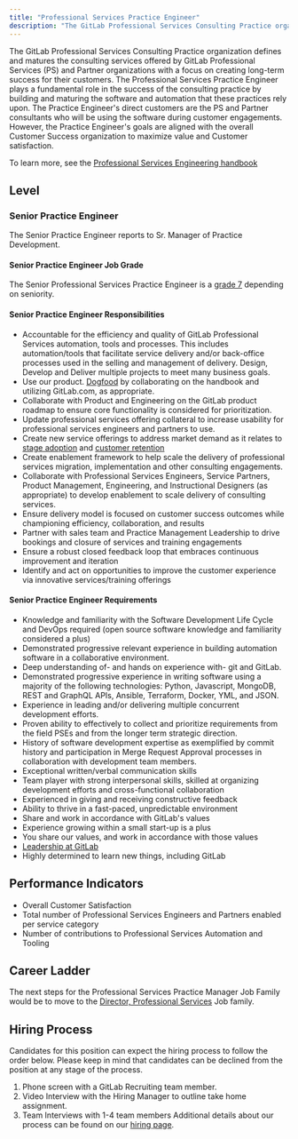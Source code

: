 ```yaml
---
title: "Professional Services Practice Engineer"
description: "The GitLab Professional Services Consulting Practice organization defines and matures the consulting services offered by GitLab Professional Services and Partner organizations."
---
```


The GitLab Professional Services Consulting Practice organization defines and matures the consulting services offered by GitLab Professional Services (PS) and Partner organizations with a focus on creating long-term success for their customers. The Professional Services Practice Engineer plays a fundamental role in the success of the consulting practice by building and maturing the software and automation that these practices rely upon. The Practice Engineer's direct customers are the PS and Partner consultants who will be using the software during customer engagements. However, the Practice Engineer's goals are aligned with the overall Customer Success organization to maximize value and Customer satisfaction.

To learn more, see the [Professional Services Engineering handbook](https://about.gitlab.com/handbook/customer-success/professional-services-engineering)

## Level

### Senior Practice Engineer

The Senior Practice Engineer reports to Sr. Manager of Practice Development.

#### Senior Practice Engineer Job Grade

The Senior Professional Services Practice Engineer is a [grade 7](/handbook/total-rewards/compensation/compensation-calculator/#gitlab-job-grades) depending on seniority.

#### Senior Practice Engineer Responsibilities

- Accountable for the efficiency and quality of GitLab Professional Services automation, tools and processes. This includes automation/tools that facilitate service delivery and/or back-office processes used in the selling and management of delivery.  Design, Develop and Deliver multiple projects to meet many business goals.
- Use our product. [Dogfood](/handbook/values/#dogfooding) by collaborating on the handbook and utilizing GitLab.com, as appropriate.
- Collaborate with Product and Engineering on the GitLab product roadmap to ensure core functionality is considered for prioritization.
- Update professional services offering collateral to increase usability for professional services engineers and partners to use.
- Create new service offerings to address market demand as it relates to [stage adoption](https://about.gitlab.com/handbook/customer-success/csm/stage-adoption/) and [customer retention](https://about.gitlab.com/handbook/customer-success/vision/#retention-gross--net-dollar-weighted)
- Create enablement framework to help scale the delivery of professional services migration, implementation and other consulting engagements.
- Collaborate with Professional Services Engineers, Service Partners, Product Management, Engineering, and Instructional Designers (as appropriate) to develop enablement to scale delivery of consulting services.
- Ensure delivery model is focused on customer success outcomes while championing efficiency, collaboration, and results
- Partner with sales team and Practice Management Leadership to drive bookings and closure of services and training engagements
- Ensure a robust closed feedback loop that embraces continuous improvement and iteration
- Identify and act on opportunities to improve the customer experience via innovative services/training offerings

#### Senior Practice Engineer Requirements

- Knowledge and familiarity with the Software Development Life Cycle and DevOps required (open source software knowledge and familiarity considered a plus)
- Demonstrated progressive relevant experience in building automation software in a collaborative environment.
- Deep understanding of- and hands on experience with- git and GitLab.
- Demonstrated progressive experience in writing software using a majority of the following technologies: Python, Javascript, MongoDB, REST and GraphQL APIs, Ansible, Terraform, Docker, YML, and JSON.
- Experience in leading and/or delivering multiple concurrent development efforts.
- Proven ability to effectively to collect and prioritize requirements from the field PSEs and from the longer term strategic direction.
- History of software development expertise as exemplified by commit history and participation in Merge Request Approval processes in collaboration with development team members.
- Exceptional written/verbal communication skills
- Team player with strong interpersonal skills, skilled at organizing development efforts and cross-functional collaboration
- Experienced in giving and receiving constructive feedback
- Ability to thrive in a fast-paced, unpredictable environment
- Share and work in accordance with GitLab's values
- Experience growing within a small start-up is a plus
- You share our values, and work in accordance with those values
- [Leadership at GitLab](/handbook/company/team/structure/#director-group)
- Highly determined to learn new things, including GitLab

## Performance Indicators

- Overall Customer Satisfaction
- Total number of Professional Services Engineers and Partners enabled per service category
- Number of contributions to Professional Services Automation and Tooling

## Career Ladder

The next steps for the Professional Services Practice Manager Job Family would be to move to the [Director, Professional Services](/job-families/sales/director-of-professional-services/) Job family.

## Hiring Process

Candidates for this position can expect the hiring process to follow the order below. Please keep in mind that candidates can be declined from the position at any stage of the process.

1. Phone screen with a GitLab Recruiting team member.
1. Video Interview with the Hiring Manager to outline take home assignment.
1. Team Interviews with 1-4 team members
Additional details about our process can be found on our [hiring page](/handbook/hiring/).
